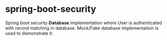 # spring-boot-security
Spring boot security **Database** implementation where User is authenticated with record matching in database. Mock/Fake database implementation is used to demonstrate it. 

